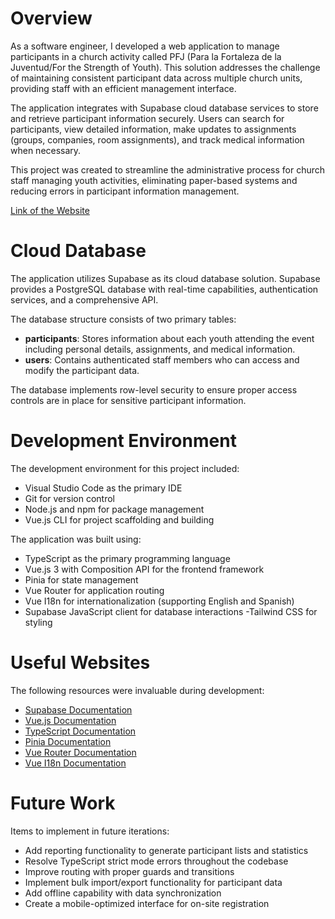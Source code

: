 # Overview

As a software engineer, I developed a web application to manage participants in a church activity called PFJ (Para la Fortaleza de la Juventud/For the Strength of Youth). This solution addresses the challenge of maintaining consistent participant data across multiple church units, providing staff with an efficient management interface.

The application integrates with Supabase cloud database services to store and retrieve participant information securely. Users can search for participants, view detailed information, make updates to assignments (groups, companies, room assignments), and track medical information when necessary.

This project was created to streamline the administrative process for church staff managing youth activities, eliminating paper-based systems and reducing errors in participant information management.

[Link of the Website](https://pfj-admin.netlify.app/)

# Cloud Database

The application utilizes Supabase as its cloud database solution. Supabase provides a PostgreSQL database with real-time capabilities, authentication services, and a comprehensive API.

The database structure consists of two primary tables:

- **participants**: Stores information about each youth attending the event including personal details, assignments, and medical information.
- **users**: Contains authenticated staff members who can access and modify the participant data.

The database implements row-level security to ensure proper access controls are in place for sensitive participant information.

# Development Environment

The development environment for this project included:

- Visual Studio Code as the primary IDE
- Git for version control
- Node.js and npm for package management
- Vue.js CLI for project scaffolding and building

The application was built using:

- TypeScript as the primary programming language
- Vue.js 3 with Composition API for the frontend framework
- Pinia for state management
- Vue Router for application routing
- Vue I18n for internationalization (supporting English and Spanish)
- Supabase JavaScript client for database interactions
  -Tailwind CSS for styling

# Useful Websites

The following resources were invaluable during development:

- [Supabase Documentation](https://supabase.com/docs)
- [Vue.js Documentation](https://vuejs.org/guide/introduction)
- [TypeScript Documentation](https://www.typescriptlang.org/docs/)
- [Pinia Documentation](https://pinia.vuejs.org/)
- [Vue Router Documentation](https://router.vuejs.org/)
- [Vue I18n Documentation](https://vue-i18n.intlify.dev/)

# Future Work

Items to implement in future iterations:

- Add reporting functionality to generate participant lists and statistics
- Resolve TypeScript strict mode errors throughout the codebase
- Improve routing with proper guards and transitions
- Implement bulk import/export functionality for participant data
- Add offline capability with data synchronization
- Create a mobile-optimized interface for on-site registration
